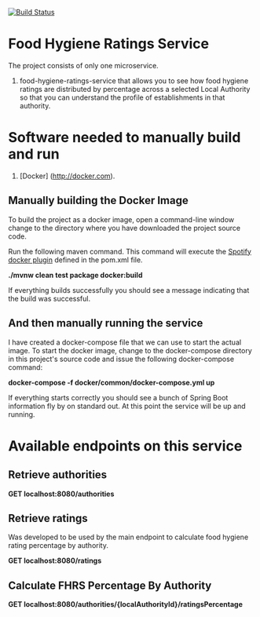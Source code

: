 [![Build Status](https://travis-ci.org/bilalwahla/food-hygiene-ratings-service.svg?branch=master)](https://travis-ci.org/bilalwahla/food-hygiene-ratings-service)

# Food Hygiene Ratings Service

The project consists of only one microservice.

1.  food-hygiene-ratings-service that allows you to see how food hygiene ratings are distributed by percentage across a selected Local Authority so that you can understand the profile of establishments in that authority.

# Software needed to manually build and run
1.  [Docker] (http://docker.com).

## Manually building the Docker Image
To build the project as a docker image, open a command-line window change to the directory where you have downloaded the project source code.

Run the following maven command. This command will execute the [Spotify docker plugin](https://github.com/spotify/docker-maven-plugin) defined in the pom.xml file.  

   **./mvnw clean test package docker:build**

If everything builds successfully you should see a message indicating that the build was successful.

## And then manually running the service

I have created a docker-compose file that we can use to start the actual image.  To start the docker image,
change to the docker-compose directory in this project's source code and issue the following docker-compose command:

   **docker-compose -f docker/common/docker-compose.yml up**

If everything starts correctly you should see a bunch of Spring Boot information fly by on standard out.  At this point the service will be up and running.

# Available endpoints on this service

## Retrieve authorities

   **GET localhost:8080/authorities**

## Retrieve ratings

Was developed to be used by the main endpoint to calculate food hygiene rating percentage by authority.

   **GET localhost:8080/ratings**

## Calculate FHRS Percentage By Authority

   **GET localhost:8080/authorities/{localAuthorityId}/ratingsPercentage**
